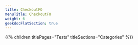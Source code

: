 ```yaml
---
title: CheckoutFO
menuTitle: CheckoutFO
weight: 6 
geekdocFlatSection: true
---
```


{{% children titlePages="Tests" titleSections="Categories" %}}
